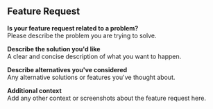## Feature Request

**Is your feature request related to a problem?**  
Please describe the problem you are trying to solve.

**Describe the solution you'd like**  
A clear and concise description of what you want to happen.

**Describe alternatives you've considered**  
Any alternative solutions or features you've thought about.

**Additional context**  
Add any other context or screenshots about the feature request here.
